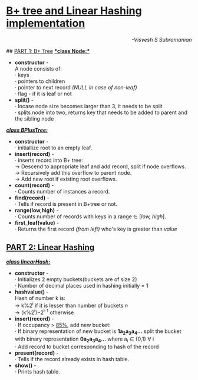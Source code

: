 # <u>B+ tree and Linear Hashing implementation</u>

<p style='text-align: right;'><i>-Visvesh S Subramanian</i></p>
## <u>PART 1: B+ Tree</u>
<b><u>*class Node:*</u></b>

 * **constructor** -<br>
        A node consists of:<br>
        &middot; keys<br>
        &middot; pointers to children<br>
        &middot; pointer to next record *(NULL in case of non-leaf)*<br>
        &middot; flag - if it is leaf or not<br>
 * **split()** -<br>
        &middot; Incase node size becomes larger than 3, it needs to be split<br>
        &middot; splits node into two, returns key that needs to be added to parent and the sibling node

<b><u>*class BPlusTree:*</u></b>

 * **constructor** -<br>
        &middot; initiallize root to an empty leaf.<br>
 * **insert(record)** -<br>
        &middot; inserts record into B+ tree:<br>
&rarr; Descend to appropriate leaf and add record, split if node overflows.<br>&rarr; Recursively add this overflow to parent node.<br>&rarr;  Add new root if existing root overflows.<br>
 * **count(record)** -<br>
        &middot; Counts number of instances a record.<br>
 * **find(record)** -<br>
        &middot; Tells if record is present in B+tree or not.<br>
 * **range(low,high)** -<br>
        &middot; Counts number of records with keys in a range ∈ [<i>low, high</i>].<br>
 * **first_leaf(value)** -<br>
        &middot; Returns the first record *(from left)* who's key is greater than *value*<br>

## <u>PART 2: Linear Hashing</u>
<b><u>*class linearHash:*</u></b>

 * **constructor** -<br>
        &middot; Initializes 2 empty buckets(buckets are of size 2)<br>
        &middot; Number of decimal places used in hashing initially = 1<br>
 * **hashvalue()** -<br>
        Hash of number k is:<br>
        &rarr; k%2<sup>i</sup> if it is lesser than number of buckets *n*<br>
        &rarr; (k%2<sup>i</sup>)&minus;2<sup>i-1</sup> otherwise<br>
 * **insert(record)** -<br>
        &middot; If occupancy > <u>85%</u>, add new bucket:<br>
        &middot; If binary representation of new bucket is **1a<sub>2</sub>a<sub>3</sub>a<sub>4</sub>...** split the bucket with binary representation **0a<sub>2</sub>a<sub>3</sub>a<sub>4</sub>...** where a<sub>i</sub> ∈ {0,1} ∀ i<br>
        &middot; Add record to bucket corresponding to hash of the record<br>
 * **present(record)** -<br>
        &middot; Tells if the record already exists in hash table.<br>
 * **show()** -<br>
        &middot; Prints hash table.<br>

